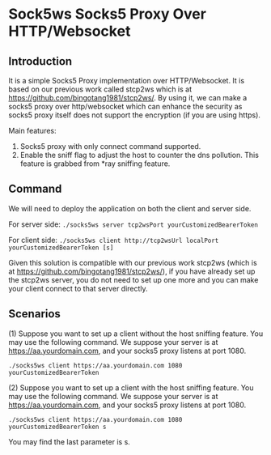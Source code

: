 # Sock5ws Socks5 Proxy Over HTTP/Websocket

## Introduction

It is a simple Socks5 Proxy implementation over HTTP/Websocket. It is based on our previous work called stcp2ws which is at https://github.com/bingotang1981/stcp2ws/. By using it, we can make a socks5 proxy over http/websocket which can enhance the security as socks5 proxy itself does not support the encryption (if you are using https).

Main features:

1. Socks5 proxy with only connect command supported.
2. Enable the sniff flag to adjust the host to counter the dns pollution. This feature is grabbed from *ray sniffing feature.

## Command

We will need to deploy the application on both the client and server side.

For server side: `./socks5ws server tcp2wsPort yourCustomizedBearerToken`

For client side: `./socks5ws client http://tcp2wsUrl localPort yourCustomizedBearerToken [s]`

Given this solution is compatible with our previous work stcp2ws (which is at https://github.com/bingotang1981/stcp2ws/), if you have already set up the stcp2ws server, you do not need to set up one more and you can make your client connect to that server directly.

## Scenarios

(1) Suppose you want to set up a client without the host sniffing feature. You may use the following command. We suppose your server is at https://aa.yourdomain.com, and your socks5 proxy listens at port 1080.

`./socks5ws client https://aa.yourdomain.com 1080 yourCustomizedBearerToken`

(2) Suppose you want to set up a client with the host sniffing feature. You may use the following command. We suppose your server is at https://aa.yourdomain.com, and your socks5 proxy listens at port 1080.

`./socks5ws client https://aa.yourdomain.com 1080 yourCustomizedBearerToken s`

You may find the last parameter is s.
